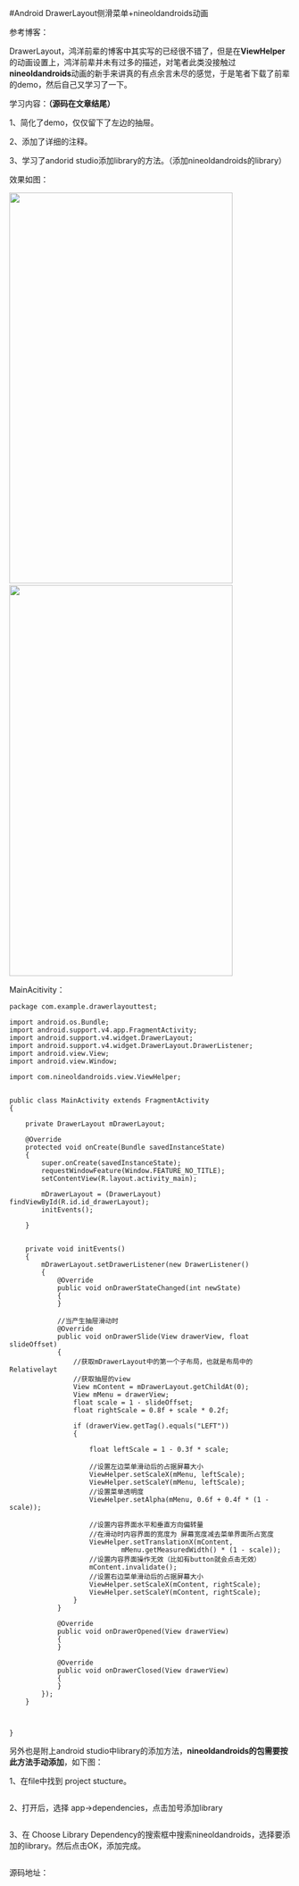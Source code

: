 #Android DrawerLayout侧滑菜单+nineoldandroids动画


参考博客：





DrawerLayout，鸿洋前辈的博客中其实写的已经很不错了，但是在**ViewHelper**的动画设置上，鸿洋前辈并未有过多的描述，对笔者此类没接触过**nineoldandroids**动画的新手来讲真的有点余言未尽的感觉，于是笔者下载了前辈的demo，然后自己又学习了一下。

 

学习内容：**（源码在文章结尾）**

1、简化了demo，仅仅留下了左边的抽屉。

2、添加了详细的注释。

3、学习了andorid studio添加library的方法。（添加nineoldandroids的library）

 

效果如图：

<img src="https://img-blog.csdn.net/20160108162824953?watermark/2/text/aHR0cDovL2Jsb2cuY3Nkbi5uZXQv/font/5a6L5L2T/fontsize/400/fill/I0JBQkFCMA==/dissolve/70/gravity/Center" width="400" height="700" alt="">  <img src="https://img-blog.csdn.net/20160108162828534?watermark/2/text/aHR0cDovL2Jsb2cuY3Nkbi5uZXQv/font/5a6L5L2T/fontsize/400/fill/I0JBQkFCMA==/dissolve/70/gravity/Center" width="400" height="700" alt=""> 

 

MainAcitivity：



```
package com.example.drawerlayouttest;

import android.os.Bundle;
import android.support.v4.app.FragmentActivity;
import android.support.v4.widget.DrawerLayout;
import android.support.v4.widget.DrawerLayout.DrawerListener;
import android.view.View;
import android.view.Window;

import com.nineoldandroids.view.ViewHelper;


public class MainActivity extends FragmentActivity
{

	private DrawerLayout mDrawerLayout;

	@Override
	protected void onCreate(Bundle savedInstanceState)
	{
		super.onCreate(savedInstanceState);
		requestWindowFeature(Window.FEATURE_NO_TITLE);
		setContentView(R.layout.activity_main);

		mDrawerLayout = (DrawerLayout) findViewById(R.id.id_drawerLayout);
		initEvents();

	}


	private void initEvents()
	{
		mDrawerLayout.setDrawerListener(new DrawerListener()
		{
			@Override
			public void onDrawerStateChanged(int newState)
			{
			}

			//当产生抽屉滑动时
			@Override
			public void onDrawerSlide(View drawerView, float slideOffset)
			{
				//获取mDrawerLayout中的第一个子布局，也就是布局中的Relativelayt
				//获取抽屉的view
				View mContent = mDrawerLayout.getChildAt(0);
				View mMenu = drawerView;
				float scale = 1 - slideOffset;
				float rightScale = 0.8f + scale * 0.2f;

				if (drawerView.getTag().equals("LEFT"))
				{

					float leftScale = 1 - 0.3f * scale;

					//设置左边菜单滑动后的占据屏幕大小
					ViewHelper.setScaleX(mMenu, leftScale);
					ViewHelper.setScaleY(mMenu, leftScale);
					//设置菜单透明度
					ViewHelper.setAlpha(mMenu, 0.6f + 0.4f * (1 - scale));

					//设置内容界面水平和垂直方向偏转量
					//在滑动时内容界面的宽度为 屏幕宽度减去菜单界面所占宽度
					ViewHelper.setTranslationX(mContent,
							mMenu.getMeasuredWidth() * (1 - scale));
					//设置内容界面操作无效（比如有button就会点击无效）
					mContent.invalidate();
					//设置右边菜单滑动后的占据屏幕大小
					ViewHelper.setScaleX(mContent, rightScale);
					ViewHelper.setScaleY(mContent, rightScale);
				}
			}

			@Override
			public void onDrawerOpened(View drawerView)
			{
			}

			@Override
			public void onDrawerClosed(View drawerView)
			{
			}
		});
	}



}

```



 

另外也是附上android studio中library的添加方法，**nineoldandroids的包需要按此方法手动添加**，如下图：

 

1、在file中找到 project stucture。

 

<img src="https://img-blog.csdn.net/20160108163415393?watermark/2/text/aHR0cDovL2Jsb2cuY3Nkbi5uZXQv/font/5a6L5L2T/fontsize/400/fill/I0JBQkFCMA==/dissolve/70/gravity/Center" alt=""> 

 

2、打开后，选择 app-&gt;dependencies，点击加号添加library

 

<img src="https://img-blog.csdn.net/20160108163443058?watermark/2/text/aHR0cDovL2Jsb2cuY3Nkbi5uZXQv/font/5a6L5L2T/fontsize/400/fill/I0JBQkFCMA==/dissolve/70/gravity/Center" alt=""> 

 

3、在 Choose Library Dependency的搜索框中搜索nineoldandroids，选择要添加的library。然后点击OK，添加完成。

 

<img src="https://img-blog.csdn.net/20160108163454051?watermark/2/text/aHR0cDovL2Jsb2cuY3Nkbi5uZXQv/font/5a6L5L2T/fontsize/400/fill/I0JBQkFCMA==/dissolve/70/gravity/Center" alt=""> 

 

 

源码地址：

 

 


